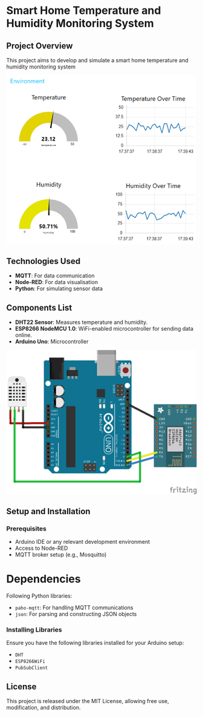 # Smart Home Temperature and Humidity Monitoring System

## Project Overview
This project aims to develop and simulate a smart home temperature and humidity monitoring system

![Dashboard Screenshot](./images/Dashboard.png)

## Technologies Used
- **MQTT**: For data communication
- **Node-RED**: For data visualisation
- **Python**: For simulating sensor data

## Components List
- **DHT22 Sensor**: Measures temperature and humidity.
- **ESP8266 NodeMCU 1.0**: WiFi-enabled microcontroller for sending data online.
- **Arduino Uno**: Microcontroller

![Schema](./images/Schema.png)

## Setup and Installation
### Prerequisites
- Arduino IDE or any relevant development environment
- Access to Node-RED
- MQTT broker setup (e.g., Mosquitto)

# Dependencies
Following Python libraries:
- `paho-mqtt`: For handling MQTT communications
- `json`: For parsing and constructing JSON objects

### Installing Libraries
Ensure you have the following libraries installed for your Arduino setup:
- `DHT`
- `ESP8266WiFi`
- `PubSubClient`

## License
This project is released under the MIT License, allowing free use, modification, and distribution.
